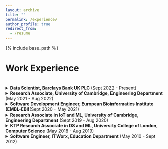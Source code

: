 ```yaml
---
layout: archive
title: ""
permalink: /experience/
author_profile: true
redirect_from:
  - /resume
---
```


{% include base_path %}

Work Experience
======
<br>
<details>
  <summary><b>Data Scientist, Barclays Bank UK PLC</b> (Sept 2022 - Present)</summary><br>
    <ul>
    <li>Designing & developing ML & data analytics solutions and strategies to business challenges. </li>
    <li>Validating ML models in collaboration with the validation team to ensure accuracy & reliability.</li>
    <li>Analysing & assessment data solutions that meet compliance with regulatory requirements.</li>
    <li>Presenting findings and analysis for use in decision-making.</li>
    <li>Prioritizing tasks and meets project deadlines in a fast-paced work environment.</li>
    <li>Conducting strategic data analysis & identifying implications to make strategic recommendations.</li>
    </ul>

</details>

<details>
<summary><b>Research Associate, University of Cambridge, Engineering Department</b> (May 2021 - Aug 2022)</summary><br>
  <ul>
  <li> Work package leader in EU Horizon 2020 project; developing software prototypes for automatic 3D reconstruction of structured outdoor environments.</li>
  <li>Lab Management: administration, purchasing and financial management (estimated budgets & justifications), managing the use of research resources and ensuring that effective use is made of them, and supporting colleagues in developing their research.</li>
  </ul>
</details>



<details>
<summary><b>Software Development Engineer, European Bioinformatics Institute (EMBL-EBI)</b>(Sept 2020 - May 2021)</summary><br>
<ul>
  <li> Developing and maintaining the Ensembl Regulation’s computational pipelines.</li>
  <li> Using AI/ML techniques for creating syntheses (gene annotation and regulatory elements). </li>
</ul>
</details>


<details>
<summary><b>Research Associate in IoT and ML, University of Cambridge, Engineering Department</b> (Sept 2019 - Aug 2020)</summary><br>
<ul>
  <li> Using AI/ML techniques for improving quality of production in industrial operations and manufacturing systems.</li>
  <li> Measuring and evaluating the effectiveness of developed approaches in a real (industrial) environment.</li>
 </ul>
</details>
	
	
<details>
<summary><b>KTP Research Associate in DS and ML, University College of London, Computer Science</b> (May 2018 - Aug 2019)</summary><br>
<ul>
<li> Using Data Science and Machine Learning techniques to support recruitment process, particularly in identifying the best candidate applications for a given role. </li>
</ul>	
</details>  
	
<details>  
<summary><b>Software Engineer, ITWorx, Education Department</b> (May 2010 - Sept 2012)</summary><br>
 <ul> 
  <li> Developing Sharepoint web parts.</li>
  <li> Designing relational database schemes and complex queries.</li>
  <li> Designing and implementing (Silverlight/javascript)-based approaches on Connected Learning Gateway (CLG) platform. CLG is an engaging and multilingual social learning platform.</li>
  <li>Supporting issues for different projects.</li>
  <li> Developing Sharepoint migration tool ( i.e. migrating site structure from Sharepoint 2007 to 2010).</li>

</ul>
</details>

\
&nbsp;



<!--

Research Interests
======
* Internet of Things (IoT)
* Data Analytics
* Digital Twin
* Applied Machine Learning





Skills
======
* Skill 1
* Skill 2
  * Sub-skill 2.1
  * Sub-skill 2.2
  * Sub-skill 2.3
* Skill 3

Publications
======
  <ul>{% for post in site.publications reversed %}
    {% include archive-single-cv.html %}
  {% endfor %}</ul>
  
Talks
======
  <ul>{% for post in site.talks reversed %}
    {% include archive-single-talk-cv.html  %}
  {% endfor %}</ul>
  
Teaching
======
  <ul>{% for post in site.teaching reversed %}
    {% include archive-single-cv.html %}
  {% endfor %}</ul>
  
Service and leadership
======
* Currently signed in to 43 different slack teams 
-->

